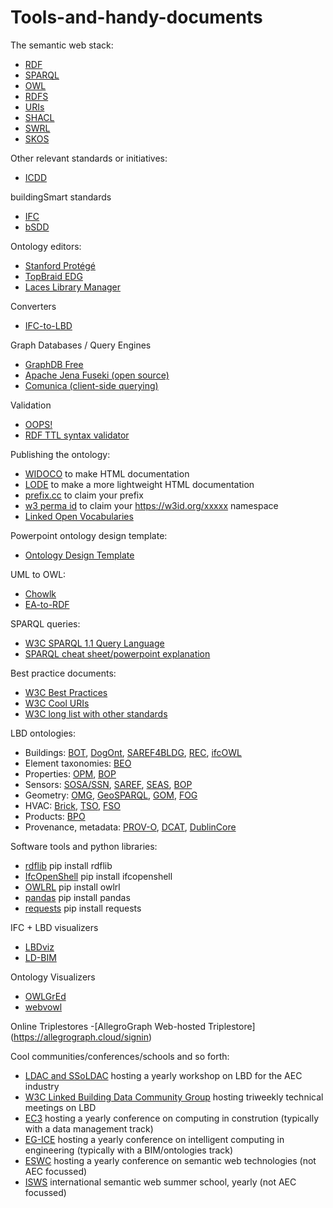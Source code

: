 # Tools-and-handy-documents

The semantic web stack:
- [RDF](https://www.w3.org/TR/rdf11-concepts/)
- [SPARQL](https://www.w3.org/TR/sparql11-query/)
- [OWL](https://www.w3.org/TR/owl-features/)
- [RDFS](https://www.w3.org/TR/rdf-schema/)
- [URIs](https://www.w3.org/wiki/URI)
- [SHACL](https://www.w3.org/TR/shacl/)
- [SWRL](https://www.w3.org/submissions/SWRL/)
- [SKOS](https://www.w3.org/TR/skos-reference/)

Other relevant standards or initiatives:
- [ICDD](https://www.iso.org/standard/74389.html)

buildingSmart standards
- [IFC](https://www.buildingsmart.org/standards/bsi-standards/industry-foundation-classes/)
- [bSDD](https://www.buildingsmart.org/users/services/buildingsmart-data-dictionary/)

Ontology editors:
- [Stanford Protégé](https://protege.stanford.edu/)
- [TopBraid EDG](https://www.topquadrant.com/vocabulary-management)
- [Laces Library Manager](https://academic.laces-manager.tech/app/#/)

Converters
- [IFC-to-LBD](https://github.com/jyrkioraskari/IFCtoLBD)

Graph Databases / Query Engines
- [GraphDB Free](https://www.ontotext.com/products/graphdb/download/)
- [Apache Jena Fuseki (open source)](https://jena.apache.org/documentation/fuseki2/)
- [Comunica (client-side querying)](https://comunica.github.io/comunica/)

Validation
- [OOPS!](https://oops.linkeddata.es/)
- [RDF TTL syntax validator](http://ttl.summerofcode.be/)

Publishing the ontology:
- [WIDOCO](https://github.com/dgarijo/Widoco) to make HTML documentation
- [LODE](https://essepuntato.it/lode/) to make a more lightweight HTML documentation
- [prefix.cc](http://prefix.cc) to claim your prefix
- [w3 perma id](https://github.com/perma-id/w3id.org) to claim your https://w3id.org/xxxxx namespace
- [Linked Open Vocabularies](https://lov.linkeddata.es/dataset/lov/)

Powerpoint ontology design template:
- [Ontology Design Template](https://doi.org/10.5281/zenodo.6816899)

UML to OWL:
- [Chowlk](https://github.com/oeg-upm/Chowlk)
- [EA-to-RDF](https://github.com/Informatievlaanderen/OSLO-EA-to-RDF)

SPARQL queries:
- [W3C SPARQL 1.1 Query Language](https://www.w3.org/TR/sparql11-query/)
- [SPARQL cheat sheet/powerpoint explanation](https://www.iro.umontreal.ca/~lapalme/ift6281/sparql-1_1-cheat-sheet.pdf)

Best practice documents:
- [W3C Best Practices](https://www.w3.org/TR/ld-bp/)
- [W3C Cool URIs](https://www.w3.org/TR/cooluris/)
- [W3C long list with other standards](https://www.w3.org/TR/)

LBD ontologies:
- Buildings: [BOT](https://w3id.org/bot), [DogOnt](http://iot-ontologies.github.io/dogont/), [SAREF4BLDG](https://saref.etsi.org/saref4bldg/), [REC](https://dev.realestatecore.io/ontology/index.full), [ifcOWL](https://standards.buildingsmart.org/IFC/DEV/IFC4/ADD2_TC1/OWL/)
- Element taxonomies: [BEO](https://w3id.org/beo)
- Properties: [OPM](http://www.w3id.org/opm), [BOP](http://www.w3id.org/bop)
- Sensors: [SOSA/SSN](https://www.w3.org/TR/vocab-ssn/), [SAREF](https://saref.etsi.org/), [SEAS](http://www.w3id.org/seas), [BOP](http://www.w3id.org/bop)
- Geometry: [OMG](https://w3id.org/omg), [GeoSPARQL](http://www.opengis.net/ont/geosparql), [GOM](https://w3id.org/gom), [FOG](https://w3id.org/fog)
- HVAC: [Brick](https://brickschema.org/ontology/1.3), [TSO](https://rwth-e3d.github.io/tso/), [FSO](https://alikucukavci.github.io/FSO/)
- Products: [BPO](https://annawagner.github.io/bpo/)
- Provenance, metadata: [PROV-O](https://www.w3.org/TR/prov-o/), [DCAT](https://www.w3.org/TR/vocab-dcat-2/), [DublinCore](https://www.dublincore.org/specifications/dublin-core/dcmi-terms/)

Software tools and python libraries:
- [rdflib](https://rdflib.readthedocs.io/en/stable/) pip install rdflib
- [IfcOpenShell](https://ifcopenshell.org/) pip install ifcopenshell
- [OWLRL](https://owl-rl.readthedocs.io/en/latest/owlrl.html) pip install owlrl
- [pandas](https://pandas.pydata.org/) pip install pandas
- [requests](https://pypi.org/project/requests/) pip install requests

IFC + LBD visualizers
- [LBDviz](https://alexdonkers.github.io/LBDviz/dist/index.html)
- [LD-BIM](https://ld-bim.web.app/)

Ontology Visualizers
- [OWLGrEd](http://owlgred.lumii.lv/)
- [webvowl](https://service.tib.eu/webvowl/)

Online Triplestores
-[AllegroGraph Web-hosted Triplestore] (https://allegrograph.cloud/signin)

Cool communities/conferences/schools and so forth:
- [LDAC and SSoLDAC](https://linkedbuildingdata.net/ldac/) hosting a yearly workshop on LBD for the AEC industry
- [W3C Linked Building Data Community Group](https://www.w3.org/community/lbd/) hosting triweekly technical meetings on LBD
- [EC3](https://ec-3.org/) hosting a yearly conference on computing in constrution (typically with a data management track)
- [EG-ICE](https://eg-ice.org/) hosting a yearly conference on intelligent computing in engineering (typically with a BIM/ontologies track)
- [ESWC](https://eswc-conferences.org/index.html) hosting a yearly conference on semantic web technologies (not AEC focussed)
- [ISWS](https://2024.semanticwebschool.org/) international semantic web summer school, yearly (not AEC focussed)
